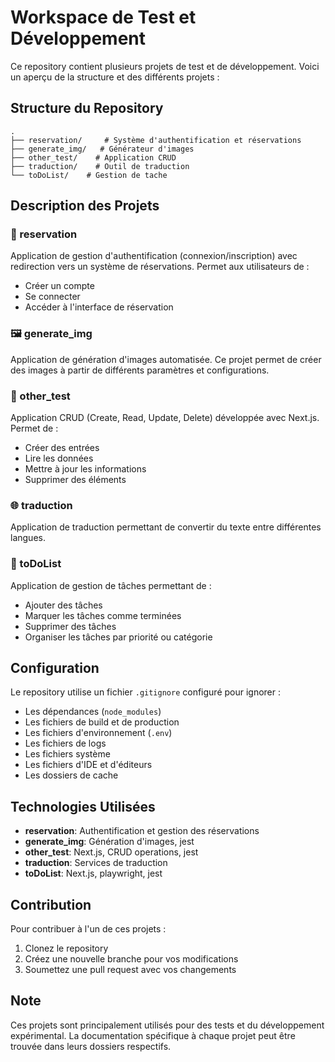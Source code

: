 # Workspace de Test et Développement

Ce repository contient plusieurs projets de test et de développement. Voici un aperçu de la structure et des différents projets :

## Structure du Repository

```
.
├── reservation/     # Système d'authentification et réservations
├── generate_img/   # Générateur d'images
├── other_test/    # Application CRUD
├── traduction/    # Outil de traduction
└── toDoList/    # Gestion de tache
```

## Description des Projets

### 🔐 reservation
Application de gestion d'authentification (connexion/inscription) avec redirection vers un système de réservations. Permet aux utilisateurs de :
- Créer un compte
- Se connecter
- Accéder à l'interface de réservation

### 🖼️ generate_img
Application de génération d'images automatisée. Ce projet permet de créer des images à partir de différents paramètres et configurations.

### 📝 other_test
Application CRUD (Create, Read, Update, Delete) développée avec Next.js. Permet de :
- Créer des entrées
- Lire les données
- Mettre à jour les informations
- Supprimer des éléments

### 🌐 traduction
Application de traduction permettant de convertir du texte entre différentes langues.

### 📝 toDoList
Application de gestion de tâches permettant de :
- Ajouter des tâches
- Marquer les tâches comme terminées
- Supprimer des tâches
- Organiser les tâches par priorité ou catégorie

## Configuration

Le repository utilise un fichier `.gitignore` configuré pour ignorer :
- Les dépendances (`node_modules`)
- Les fichiers de build et de production
- Les fichiers d'environnement (`.env`)
- Les fichiers de logs
- Les fichiers système
- Les fichiers d'IDE et d'éditeurs
- Les dossiers de cache

## Technologies Utilisées

- **reservation**: Authentification et gestion des réservations
- **generate_img**: Génération d'images, jest
- **other_test**: Next.js, CRUD operations, jest
- **traduction**: Services de traduction
- **toDoList**: Next.js, playwright, jest

## Contribution

Pour contribuer à l'un de ces projets :
1. Clonez le repository
2. Créez une nouvelle branche pour vos modifications
3. Soumettez une pull request avec vos changements

## Note

Ces projets sont principalement utilisés pour des tests et du développement expérimental. La documentation spécifique à chaque projet peut être trouvée dans leurs dossiers respectifs. 